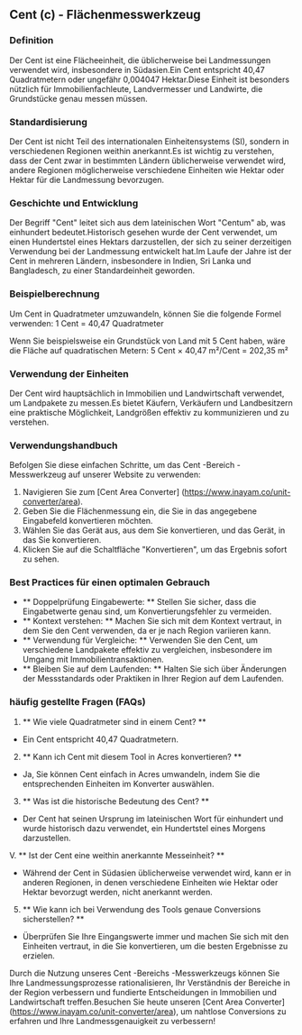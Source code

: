 ## Cent (c) - Flächenmesswerkzeug

### Definition
Der Cent ist eine Flächeeinheit, die üblicherweise bei Landmessungen verwendet wird, insbesondere in Südasien.Ein Cent entspricht 40,47 Quadratmetern oder ungefähr 0,004047 Hektar.Diese Einheit ist besonders nützlich für Immobilienfachleute, Landvermesser und Landwirte, die Grundstücke genau messen müssen.

### Standardisierung
Der Cent ist nicht Teil des internationalen Einheitensystems (SI), sondern in verschiedenen Regionen weithin anerkannt.Es ist wichtig zu verstehen, dass der Cent zwar in bestimmten Ländern üblicherweise verwendet wird, andere Regionen möglicherweise verschiedene Einheiten wie Hektar oder Hektar für die Landmessung bevorzugen.

### Geschichte und Entwicklung
Der Begriff "Cent" leitet sich aus dem lateinischen Wort "Centum" ab, was einhundert bedeutet.Historisch gesehen wurde der Cent verwendet, um einen Hundertstel eines Hektars darzustellen, der sich zu seiner derzeitigen Verwendung bei der Landmessung entwickelt hat.Im Laufe der Jahre ist der Cent in mehreren Ländern, insbesondere in Indien, Sri Lanka und Bangladesch, zu einer Standardeinheit geworden.

### Beispielberechnung
Um Cent in Quadratmeter umzuwandeln, können Sie die folgende Formel verwenden:
1 Cent = 40,47 Quadratmeter

Wenn Sie beispielsweise ein Grundstück von Land mit 5 Cent haben, wäre die Fläche auf quadratischen Metern:
5 Cent × 40,47 m²/Cent = 202,35 m²

### Verwendung der Einheiten
Der Cent wird hauptsächlich in Immobilien und Landwirtschaft verwendet, um Landpakete zu messen.Es bietet Käufern, Verkäufern und Landbesitzern eine praktische Möglichkeit, Landgrößen effektiv zu kommunizieren und zu verstehen.

### Verwendungshandbuch
Befolgen Sie diese einfachen Schritte, um das Cent -Bereich -Messwerkzeug auf unserer Website zu verwenden:
1. Navigieren Sie zum [Cent Area Converter] (https://www.inayam.co/unit-converter/area).
2. Geben Sie die Flächenmessung ein, die Sie in das angegebene Eingabefeld konvertieren möchten.
3. Wählen Sie das Gerät aus, aus dem Sie konvertieren, und das Gerät, in das Sie konvertieren.
4. Klicken Sie auf die Schaltfläche "Konvertieren", um das Ergebnis sofort zu sehen.

### Best Practices für einen optimalen Gebrauch
- ** Doppelprüfung Eingabewerte: ** Stellen Sie sicher, dass die Eingabetwerte genau sind, um Konvertierungsfehler zu vermeiden.
- ** Kontext verstehen: ** Machen Sie sich mit dem Kontext vertraut, in dem Sie den Cent verwenden, da er je nach Region variieren kann.
- ** Verwendung für Vergleiche: ** Verwenden Sie den Cent, um verschiedene Landpakete effektiv zu vergleichen, insbesondere im Umgang mit Immobilientransaktionen.
- ** Bleiben Sie auf dem Laufenden: ** Halten Sie sich über Änderungen der Messstandards oder Praktiken in Ihrer Region auf dem Laufenden.

### häufig gestellte Fragen (FAQs)

1. ** Wie viele Quadratmeter sind in einem Cent? **
- Ein Cent entspricht 40,47 Quadratmetern.

2. ** Kann ich Cent mit diesem Tool in Acres konvertieren? **
- Ja, Sie können Cent einfach in Acres umwandeln, indem Sie die entsprechenden Einheiten im Konverter auswählen.

3. ** Was ist die historische Bedeutung des Cent? **
- Der Cent hat seinen Ursprung im lateinischen Wort für einhundert und wurde historisch dazu verwendet, ein Hundertstel eines Morgens darzustellen.

V. ** Ist der Cent eine weithin anerkannte Messeinheit? **
- Während der Cent in Südasien üblicherweise verwendet wird, kann er in anderen Regionen, in denen verschiedene Einheiten wie Hektar oder Hektar bevorzugt werden, nicht anerkannt werden.

5. ** Wie kann ich bei Verwendung des Tools genaue Conversions sicherstellen? **
- Überprüfen Sie Ihre Eingangswerte immer und machen Sie sich mit den Einheiten vertraut, in die Sie konvertieren, um die besten Ergebnisse zu erzielen.

Durch die Nutzung unseres Cent -Bereichs -Messwerkzeugs können Sie Ihre Landmessungsprozesse rationalisieren, Ihr Verständnis der Bereiche in der Region verbessern und fundierte Entscheidungen in Immobilien und Landwirtschaft treffen.Besuchen Sie heute unseren [Cent Area Converter] (https://www.inayam.co/unit-converter/area), um nahtlose Conversions zu erfahren und Ihre Landmessgenauigkeit zu verbessern!